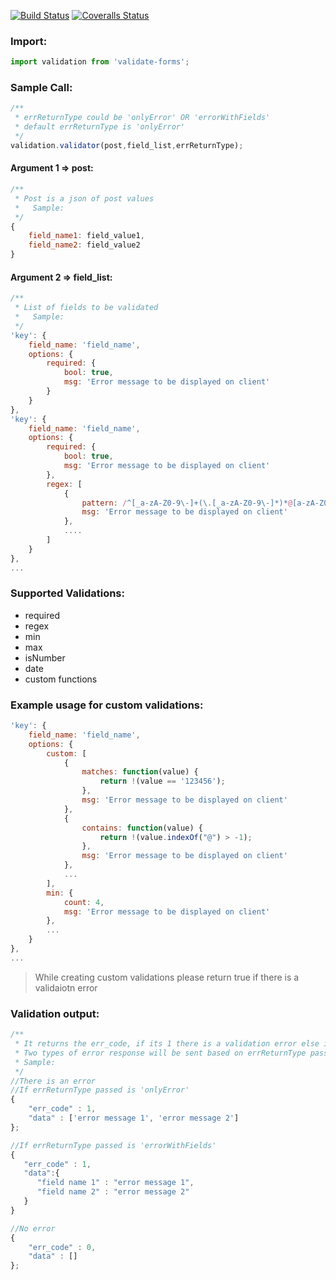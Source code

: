 [![Build Status][travis-image]][travis-url] [![Coveralls Status][coveralls-image]][coveralls-url]

### Import:
```javascript
import validation from 'validate-forms';
```

### Sample Call:
```javascript
/**
 * errReturnType could be 'onlyError' OR 'errorWithFields'
 * default errReturnType is 'onlyError'
 */
validation.validator(post,field_list,errReturnType);
```
#### Argument 1 => post: 
```javascript
/**
 * Post is a json of post values
 *   Sample:
 */
{
    field_name1: field_value1,
    field_name2: field_value2
}
```
#### Argument 2 => field_list:
```javascript
/**
 * List of fields to be validated
 *   Sample:
 */
'key': {
    field_name: 'field_name',
    options: {
        required: {
            bool: true,
            msg: 'Error message to be displayed on client'
        }
    }
},
'key': {
    field_name: 'field_name',
    options: {
        required: {
            bool: true,
            msg: 'Error message to be displayed on client'
        },
        regex: [
            {
                pattern: /^[_a-zA-Z0-9\-]+(\.[_a-zA-Z0-9\-]*)*@[a-zA-Z0-9\-]+([\.][a-zA-Z0-9\-]+)+$/,
                msg: 'Error message to be displayed on client'
            },
            ....
        ]
    }
},
...
```

### Supported Validations:
- required
- regex
- min
- max
- isNumber
- date
- custom functions

### Example usage for custom validations:
```javascript
'key': {
    field_name: 'field_name',
    options: {
        custom: [
            {
                matches: function(value) {
                    return !(value == '123456');
                },
                msg: 'Error message to be displayed on client'
            },
            {
                contains: function(value) {
                    return !(value.indexOf("@") > -1);
                },
                msg: 'Error message to be displayed on client'
            },
            ...
        ],
        min: {
            count: 4,
            msg: 'Error message to be displayed on client'
        },
        ...                           
    }            
},
...
```
> While creating custom validations please return true if there is a validaiotn error

### Validation output:
```javascript
/**
 * It returns the err_code, if its 1 there is a validation error else it returns 0
 * Two types of error response will be sent based on errReturnType passed
 * Sample:
 */
//There is an error
//If errReturnType passed is 'onlyError'
{
    "err_code" : 1,
    "data" : ['error message 1', 'error message 2']
};

//If errReturnType passed is 'errorWithFields'
{  
   "err_code" : 1,
   "data":{  
      "field name 1" : "error message 1",
      "field name 2" : "error message 2"
   }
}

//No error
{
    "err_code" : 0,
    "data" : []
};
```

[travis-url]: https://travis-ci.org/BhargavThakrar/validate-forms
[travis-image]: https://travis-ci.org/BhargavThakrar/validate-forms.svg?branch=master

[coveralls-url]: https://coveralls.io/github/BhargavThakrar/validate-forms
[coveralls-image]: https://coveralls.io/repos/github/BhargavThakrar/validate-forms/badge.svg?branch=master
